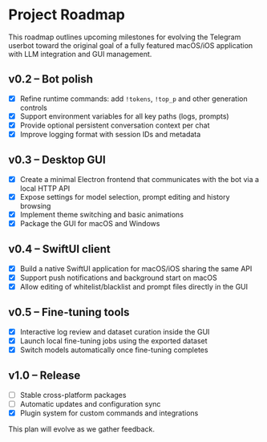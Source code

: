 # Project Roadmap

This roadmap outlines upcoming milestones for evolving the Telegram userbot toward the original goal of a fully featured macOS/iOS application with LLM integration and GUI management.

## v0.2 – Bot polish
- [x] Refine runtime commands: add `!tokens`, `!top_p` and other generation controls
- [x] Support environment variables for all key paths (logs, prompts)
- [x] Provide optional persistent conversation context per chat
- [x] Improve logging format with session IDs and metadata

## v0.3 – Desktop GUI
- [x] Create a minimal Electron frontend that communicates with the bot via a local HTTP API
- [x] Expose settings for model selection, prompt editing and history browsing
- [x] Implement theme switching and basic animations
- [x] Package the GUI for macOS and Windows

## v0.4 – SwiftUI client
- [x] Build a native SwiftUI application for macOS/iOS sharing the same API
- [x] Support push notifications and background start on macOS
- [x] Allow editing of whitelist/blacklist and prompt files directly in the GUI

## v0.5 – Fine-tuning tools
- [x] Interactive log review and dataset curation inside the GUI
- [x] Launch local fine-tuning jobs using the exported dataset
- [x] Switch models automatically once fine-tuning completes

## v1.0 – Release
- [ ] Stable cross-platform packages
- [ ] Automatic updates and configuration sync
 - [x] Plugin system for custom commands and integrations

This plan will evolve as we gather feedback.
